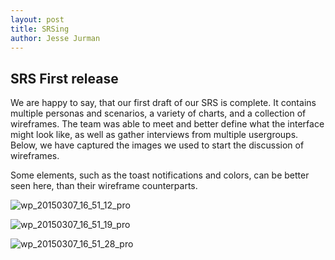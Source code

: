 ```yaml
---
layout: post
title: SRSing
author: Jesse Jurman
---
```


## SRS First release
We are happy to say, that our first draft of our SRS is complete. It contains multiple personas and scenarios,
a variety of charts, and a collection of wireframes. The team was able to meet and better define what the interface might look like,
as well as gather interviews from multiple usergroups. Below, we have captured the images we used to start the discussion of wireframes.

Some elements, such as the toast notifications and colors, can be better seen here, than their wireframe counterparts.

![wp_20150307_16_51_12_pro](https://cloud.githubusercontent.com/assets/326557/6543514/8be02da6-c4ec-11e4-9da6-409ee57bea61.jpg)
  
![wp_20150307_16_51_19_pro](https://cloud.githubusercontent.com/assets/326557/6543516/927e24ba-c4ec-11e4-880b-7f42c100dce3.jpg)
  
![wp_20150307_16_51_28_pro](https://cloud.githubusercontent.com/assets/326557/6543517/9b36001e-c4ec-11e4-9a14-6e4faec5cc04.jpg)
